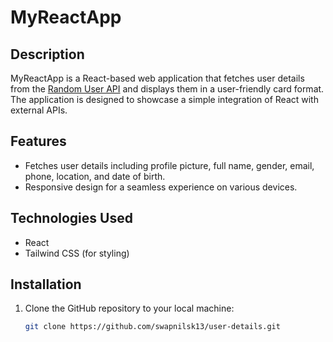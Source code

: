 # MyReactApp

## Description

MyReactApp is a React-based web application that fetches user details from the [Random User API](https://randomuser.me/) and displays them in a user-friendly card format. The application is designed to showcase a simple integration of React with external APIs.

## Features

- Fetches user details including profile picture, full name, gender, email, phone, location, and date of birth.
- Responsive design for a seamless experience on various devices.

## Technologies Used

- React
- Tailwind CSS (for styling)


## Installation
1. Clone the GitHub repository to your local machine:
   ```bash
   git clone https://github.com/swapnilsk13/user-details.git
